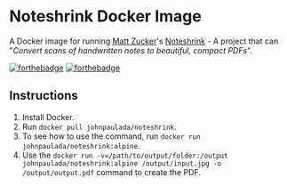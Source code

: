 # Noteshrink Docker Image
A Docker image for running [Matt Zucker](https://github.com/mzucker)'s [Noteshrink](https://github.com/mzucker/noteshrink) - A project that can "*Convert scans of handwritten notes to beautiful, compact PDFs*".

[![forthebadge](https://forthebadge.com/images/badges/fuck-it-ship-it.svg)](https://forthebadge.com)
[![forthebadge](https://forthebadge.com/images/badges/built-with-science.svg)](https://forthebadge.com)

## Instructions
1. Install Docker.
2. Run `docker pull johnpaulada/noteshrink`.
3. To see how to use the command, run `docker run johnpaulada/noteshrink:alpine`.
4. Use the `docker run -v=/path/to/output/folder:/output johnpaulada/noteshrink:alpine /output/input.jpg -o /output/output.pdf` command to create the PDF.